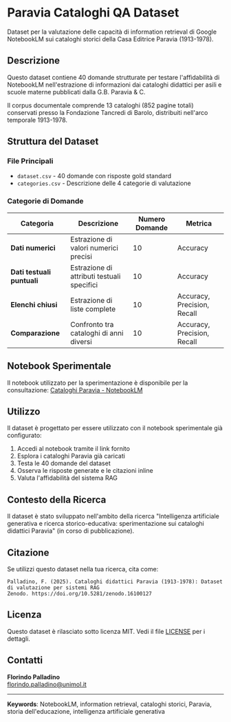 # Paravia Cataloghi QA Dataset

Dataset per la valutazione delle capacità di information retrieval di Google NotebookLM sui cataloghi storici della Casa Editrice Paravia (1913-1978).

## Descrizione

Questo dataset contiene 40 domande strutturate per testare l'affidabilità di NotebookLM nell'estrazione di informazioni dai cataloghi didattici per asili e scuole materne pubblicati dalla G.B. Paravia & C.

Il corpus documentale comprende 13 cataloghi (852 pagine totali) conservati presso la Fondazione Tancredi di Barolo, distribuiti nell'arco temporale 1913-1978.

## Struttura del Dataset

### File Principali
- `dataset.csv` - 40 domande con risposte gold standard
- `categories.csv` - Descrizione delle 4 categorie di valutazione

### Categorie di Domande

| Categoria | Descrizione | Numero Domande | Metrica |
|-----------|-------------|----------------|---------|
| **Dati numerici** | Estrazione di valori numerici precisi | 10 | Accuracy |
| **Dati testuali puntuali** | Estrazione di attributi testuali specifici | 10 | Accuracy |
| **Elenchi chiusi** | Estrazione di liste complete | 10 | Accuracy, Precision, Recall |
| **Comparazione** | Confronto tra cataloghi di anni diversi | 10 | Accuracy, Precision, Recall |

## Notebook Sperimentale

Il notebook utilizzato per la sperimentazione è disponibile per la consultazione:
[Cataloghi Paravia - NotebookLM](https://notebooklm.google.com/notebook/a4e5106e-65ca-4e58-bbe9-807662e94092)

## Utilizzo

Il dataset è progettato per essere utilizzato con il notebook sperimentale già configurato:

1. Accedi al notebook tramite il link fornito
2. Esplora i cataloghi Paravia già caricati
3. Testa le 40 domande del dataset
4. Osserva le risposte generate e le citazioni inline
5. Valuta l'affidabilità del sistema RAG

## Contesto della Ricerca

Il dataset è stato sviluppato nell'ambito della ricerca "Intelligenza artificiale generativa e ricerca storico-educativa: sperimentazione sui cataloghi didattici Paravia" (in corso di pubblicazione).

## Citazione

Se utilizzi questo dataset nella tua ricerca, cita come:

```
Palladino, F. (2025). Cataloghi didattici Paravia (1913-1978): Dataset di valutazione per sistemi RAG 
Zenodo. https://doi.org/10.5281/zenodo.16100127
```

## Licenza

Questo dataset è rilasciato sotto licenza MIT. Vedi il file [LICENSE](LICENSE) per i dettagli.

## Contatti

**Florindo Palladino**  
florindo.palladino@unimol.it

---

**Keywords**: NotebookLM, information retrieval, cataloghi storici, Paravia, storia dell'educazione, intelligenza artificiale generativa
